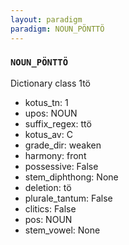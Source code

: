 ```yaml
---
layout: paradigm
paradigm: NOUN_PÖNTTÖ
---
```

### ` NOUN_PÖNTTÖ `

Dictionary class 1tö
* kotus_tn: 1
* upos: NOUN
* suffix_regex: ttö
* kotus_av: C
* grade_dir: weaken
* harmony: front
* possessive: False
* stem_diphthong: None
* deletion: tö
* plurale_tantum: False
* clitics: False
* pos: NOUN
* stem_vowel: None
